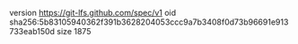 version https://git-lfs.github.com/spec/v1
oid sha256:5b83105940362f391b3628204053ccc9a7b3408f0d73b96691e913733eab150d
size 1875
